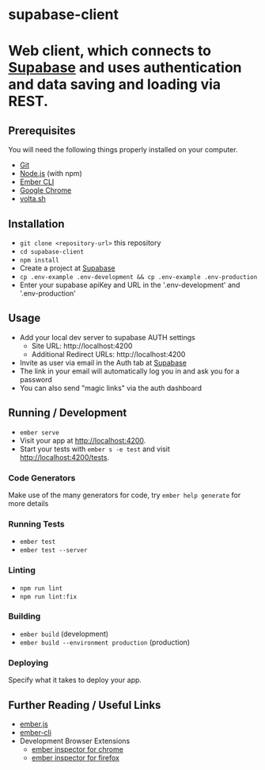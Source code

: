 # supabase-client

# Web client, which connects to [Supabase](https://supabase.io/) and uses authentication and data saving and loading via REST.


<!-- https://supabase.io/docs/gotrue/server/about -->

## Prerequisites

You will need the following things properly installed on your computer.

* [Git](https://git-scm.com/)
* [Node.js](https://nodejs.org/) (with npm)
* [Ember CLI](https://ember-cli.com/)
* [Google Chrome](https://google.com/chrome/)
* [volta.sh](https://volta.sh/)

## Installation

* `git clone <repository-url>` this repository
* `cd supabase-client`
* `npm install`
* Create a project at [Supabase](https://supabase.io/)
* `cp .env-example .env-development && cp .env-example .env-production`
* Enter your supabase apiKey and URL in the '.env-development' and '.env-production'

## Usage
* Add your local dev server to supabase AUTH settings
  - Site URL: http://localhost:4200
  - Additional Redirect URLs: http://localhost:4200
* Invite as user via email in the Auth tab at [Supabase](https://supabase.io/)
* The link in your email will automatically log you in and ask you for a password
* You can also send "magic links" via the auth dashboard

## Running / Development

* `ember serve`
* Visit your app at [http://localhost:4200](http://localhost:4200).
* Start your tests with `ember s -e test` and visit [http://localhost:4200/tests](http://localhost:4200/tests).

### Code Generators

Make use of the many generators for code, try `ember help generate` for more details

### Running Tests

* `ember test`
* `ember test --server`

### Linting

* `npm run lint`
* `npm run lint:fix`

### Building

* `ember build` (development)
* `ember build --environment production` (production)

### Deploying

Specify what it takes to deploy your app.

## Further Reading / Useful Links

* [ember.js](https://emberjs.com/)
* [ember-cli](https://ember-cli.com/)
* Development Browser Extensions
  * [ember inspector for chrome](https://chrome.google.com/webstore/detail/ember-inspector/bmdblncegkenkacieihfhpjfppoconhi)
  * [ember inspector for firefox](https://addons.mozilla.org/en-US/firefox/addon/ember-inspector/)
